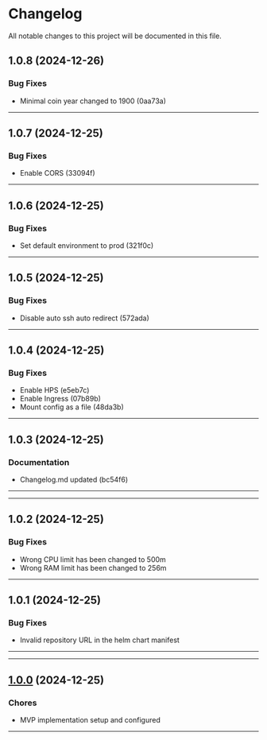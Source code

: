<!--- BEGIN HEADER -->
# Changelog

All notable changes to this project will be documented in this file.
<!--- END HEADER -->

## 1.0.8 (2024-12-26)

### Bug Fixes

* Minimal coin year changed to 1900 (0aa73a)


---

## 1.0.7 (2024-12-25)

### Bug Fixes

* Enable CORS (33094f)


---

## 1.0.6 (2024-12-25)

### Bug Fixes

* Set default environment to prod (321f0c)


---

## 1.0.5 (2024-12-25)

### Bug Fixes

* Disable auto ssh auto redirect (572ada)


---

## 1.0.4 (2024-12-25)

### Bug Fixes

* Enable HPS (e5eb7c)
* Enable Ingress (07b89b)
* Mount config as a file (48da3b)


---

## 1.0.3 (2024-12-25)

### Documentation

* Changelog.md updated (bc54f6)


---

---

## 1.0.2 (2024-12-25)

### Bug Fixes

* Wrong CPU limit has been changed to 500m
* Wrong RAM limit has been changed to 256m

---

## 1.0.1 (2024-12-25)

### Bug Fixes

* Invalid repository URL in the helm chart manifest


---

---

## [1.0.0](https://github.com/Vasary/coins-inventory) (2024-12-25)

### Chores

* MVP implementation setup and configured

---
